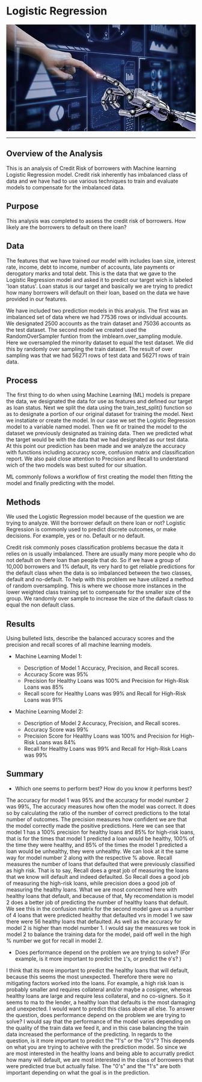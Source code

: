 # Logistic Regression 


![ml_image](machine_learning_image.png)


---
## Overview of the Analysis

This is an analysis of Credit Risk of borrowers with Machine learning Logistic Regression model. Credit risk inherently has imbalanced class of data and we have had to use various techniques to train and evaluate models to compensate for the imbalanced data.

## Purpose

This analysis was completed to assess the credit risk of borrowers. How likely are the borrowers to default on there loan?

## Data

The features that we have trained our model with includes loan size, interest rate, income, debt to income, number of accounts, late payments or derogatory marks and total debt. This is the data that we gave to the Logistic Regression model and asked it to predict our target wich is labeled 'loan status'. Loan status is our target and basically we are trying to predict how many borrowers will default on their loan, based on the data we have provided in our features.

We have included two prediction models in this analysis. The first was an imbalanced set of data where we had 77536 rows or individual accounts. We designated 2500 accounts as the train dataset and 75036 accounts as the test dataset. The second model we created used the RandomOverSampler funtion from the imblearn.over_sampling module. Here we oversampled the minority dataset to equal the test dataset. We did this by randomly over sampling the train dataset. The result of over sampling was that we had 56271 rows of test data and 56271 rows of train data.

## Process

The first thing to do when using Machine Learning (ML) models is prepare the data,  we designated the data for use as features and defined our target as loan status. Next we split the data using the train_test_split() function so as to designate a portion of our original dataset for training the model. Next we instatiate or create the model. In our case we set the Logistic Regression model to a variable named model. Then we fit or trained the model to the dataset we previously designated as training data. Then we predicted what the target would be with the data that we had designated as our test data. At this point our prediction has been made and we analyze the accuracy with functions including accuracy score, confusion matrix and classification report. We also paid close attention to Precision and Recall to understand wich of the two models was best suited for our situation.

ML commonly follows a workflow of first creating the model then fitting the model and finally predicting with the model. 

## Methods

We used the Logistic Regression model because of the question we are trying to analyze. Will the borrower default on there loan or not? Logistic Regression is commonly used to predict discrete outcomes, or make decisions. For example, yes or no. Default or no default.

Credit risk commonly poses classification problems becasue the data it relies on is usually imbalanced. There are usually many more people who do not default on there loan than people that do. So if we have a group of 10,000 borrowers and 1% default, its very hard to get reliable predictions for the default class when the data is so imbalanced between the two classes, default and no-default. To help with this problem we have utilized a method of random oversampling. This is where we choose more instances in the lower weighted class training set to compensate for the smaller size of the group. We randomly over sample to increase the size of the dafault class to equal the non default class.

## Results

Using bulleted lists, describe the balanced accuracy scores and the precision and recall scores of all machine learning models.

* Machine Learning Model 1:
  * Description of Model 1 Accuracy, Precision, and Recall scores.
  - Accuracy Score was 95%
  - Precision for Healthy Loans was 100% and Precision for High-Risk Loans was 85%
  - Recall score for Healthy Loans was 99% and Recall for High-Risk Loans was 91%



* Machine Learning Model 2:
  * Description of Model 2 Accuracy, Precision, and Recall scores.
  - Accuracy Score was 99%
  - Precision Score for Healthy Loans was 100% and Precision for High-Risk Loans was 84%
  - Recall for Healthy Loans was 99% and Recall for High-Risk Loans was 99%

## Summary


* Which one seems to perform best? How do you know it performs best?

The accuracy for model 1 was 95% and the accuracy for model number 2 was 99%, The accuracy measures how often the model was correct. It does so by calculating the ratio of the number of correct predictions to the total number of outcomes.
The precision measures how confident we are that the model correctly made the positive predictions. Here we can see that model 1 has a 100% precision for healthy loans and 85% for high-risk loans, that is for the times that model 1 predicted a loan would be healthy, 100% of the time they were healthy, and 85% of the times the model 1 predicted a loan would be unhealthy, they were unhealthy. We can look at it the same way for model number 2 along with the respective % above. 
Recall measures the number of loans that defaulted that were previously classified as high risk. That is to say, Recall does a great job of measuring the loans that we know will default and indeed defaulted. So Recall does a good job of measuring the high-risk loans, while precision does a good job of measuring the healthy loans. What we are most concerned here with healthy loans that default, and because of that, My recomendation is model 2 does a better job of predicting the number of healthy loans that default. We see this in the confusion matrix for the second model gave us a number of 4 loans that were predicted healthy that defaulted vrs in model 1 we saw there were 56 healthy loans that defaulted. As well as the accuracy for model 2 is higher than model number 1. I would say the measures we took in model 2 to balance the training data for the model, paid off well in the high % number we got for recall in model 2.

* Does performance depend on the problem we are trying to solve? (For example, is it more important to predict the `1`'s, or predict the `0`'s? )

I think that its more important to predict the healthy loans that will default, because this seems the most unexpected. Therefore there were no mitigating factors worked into the loans. For example, a high risk loan is probably smaller and requires collateral and/or maybe a cosigner, whereas healthy loans are large and require less collateral, and no co-signers. So it seems to ma to the lender, a healthy loan that defaults is the most damaging and unexpected. I would want to predict this class above all else.
To answer the question, does performance depend on the problem we are trying to solve? I would say that the performance of the model varies depending on the quality of the train data we feed it, and in this case balancing the train data increased the performance of the predicting. 
In regards to the question, is it more important to predict the "1's" or the "0's"? This depends on what you are trying to acheive with the prediction model. So since we are most interested in the healthy loans and being able to accurratly predict how many will default, we are most interested in the class of borrowers that were predicted true but actually false. The "0's" and the "1's" are both important depending on what the goal is in the prediction. 


